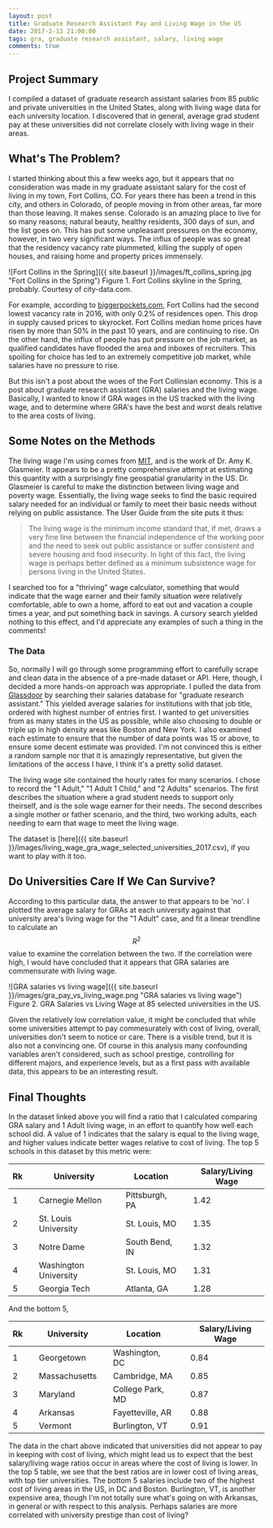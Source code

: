 ```yaml
---
layout: post
title: Graduate Research Assistant Pay and Living Wage in the US
date: 2017-2-13 21:00:00
tags: gra, graduate research assistant, salary, living wage
comments: true
---
```


## Project Summary

I compiled a dataset of graduate research assistant salaries from 85 public and private universities in the United States, along with living wage data for each university location. I discovered that in general, average grad student pay at these universities did not correlate closely with living wage in their areas.

## What's The Problem?

I started thinking about this a few weeks ago, but it appears that no consideration was made in my graduate assistant salary for the cost of living in my town, Fort Collins, CO. For years there has been a trend in this city, and others in Colorado, of people moving in from other areas, far more than those leaving. It makes sense. Colorado is an amazing place to live for so many reasons; natural beauty, healthy residents, 300 days of sun, and the list goes on. This has put some unpleasant pressures on the economy, however, in two very significant ways. The influx of people was so great that the residency vacancy rate plummeted, killing the supply of open houses, and raising home and property prices immensely. 

![Fort Collins in the Spring]({{ site.baseurl }}/images/ft_collins_spring.jpg "Fort Collins in the Spring")
Figure 1. Fort Collins skyline in the Spring, probably. Courtesy of city-data.com.

For example, according to [biggerpockets.com](https://www.biggerpockets.com/renewsblog/2016/02/11/most-and-least-vacancies-us-cities/), Fort Collins had the second lowest vacancy rate in 2016, with only 0.2% of residences open. This drop in supply caused prices to skyrocket. Fort Collins median home prices have risen by more than 50% in the past 10 years, and are continuing to rise. On the other hand, the influx of people has put pressure on the job market, as qualified candidates have flooded the area and inboxes of recruiters. This spoiling for choice has led to an extremely competitive job market, while salaries have no pressure to rise.

But this isn't a post about the woes of the Fort Collinsian economy. This is a post about graduate research assistant (GRA) salaries and the living wage. Basically, I wanted to know if GRA wages in the US tracked with the living wage, and to determine where GRA's have the best and worst deals relative to the area costs of living.

## Some Notes on the Methods
The living wage I'm using comes from [MIT](http://livingwage.mit.edu/), and is the work of Dr. Amy K. Glasmeier. It appears to be a pretty comprehensive attempt at estimating this quantity with a surprisingly fine geospatial granularity in the US. Dr. Glasmeier is careful to make the distinction between living wage and poverty wage. Essentially, the living wage seeks to find the basic required salary needed for an individual or family to meet their basic needs without relying on public assistance. The User Guide from the site puts it thus:

>The living wage is the minimum income standard that, if met, draws a very fine line
between the financial independence of the working poor and the need to seek out public
assistance or suffer consistent and severe housing and food insecurity. In light of this fact, the
living wage is perhaps better defined as a minimum subsistence wage for persons living in the
United States.

I searched too for a "thriving" wage calculator, something that would indicate that the wage earner and their family situation were relatively comfortable, able to own a home, afford to eat out and vacation a couple times a year, and put something back in savings. A cursory search yielded nothing to this effect, and I'd appreciate any examples of such a thing in the comments!

### The Data
So, normally I will go through some programming effort to carefully scrape and clean data in the absence of a pre-made dataset or API. Here, though, I decided a more hands-on approach was appropriate. I pulled the data from [Glassdoor](https://glassdoor.com) by searching their salaries database for "graduate research assistant." This yielded average salaries for institutions with that job title, ordered with highest number of entries first. I wanted to get universities from as many states in the US as possible, while also choosing to double or triple up in high density areas like Boston and New York. I also examined each estimate to ensure that the number of data points was 15 or above, to ensure some decent estimate was provided. I'm not convinced this is either a random sample nor that it is amazingly representative, but given the limitations of the access I have, I think it's a pretty solid dataset.

The living wage site contained the hourly rates for many scenarios. I chose to record the "1 Adult," "1 Adult 1 Child," and "2 Adults" scenarios. The first describes the situation where a grad student needs to support only theirself, and is the sole wage earner for their needs. The second describes a single mother or father scenario, and the third, two working adults, each needing to earn that wage to meet the living wage.

The dataset is [here]({{ site.baseurl }}/images/living_wage_gra_wage_selected_universities_2017.csv), if you want to play with it too.

## Do Universities Care If We Can Survive?
According to this particular data, the answer to that appears to be 'no'. I plotted the average salary for GRAs at each university against that university area's living wage for the "1 Adult" case, and fit a linear trendline to calculate an $$ R^2 $$ value to examine the correlation between the two. If the correlation were high, I would have concluded that it appears that GRA salaries are commensurate with living wage.

![GRA salaries vs living wage]({{ site.baseurl }}/images/gra_pay_vs_living_wage.png "GRA salaries vs living wage")
Figure 2. GRA Salaries vs Living Wage at 85 selected universities in the US.

Given the relatively low correlation value, it might be concluded that while some universities attempt to pay commesurately with cost of living, overall, universities don't seem to notice or care. There is a visible trend, but it is also not a convincing one. Of course in this analysis many confounding variables aren't considered, such as school prestige, controlling for different majors, and experience levels, but as a first pass with available data, this appears to be an interesting result.

## Final Thoughts
In the dataset linked above you will find a ratio that I calculated comparing GRA salary and 1 Adult living wage, in an effort to quantify how well each school did. A value of 1 indicates that the salary is equal to the living wage, and higher values indicate better wages relative to cost of living. The top 5 schools in this dataset by this metric were:

|Rk |   |University            |   | Location       |   | Salary/Living Wage |
|---|---|----------------------|---|----------------|---|--------------------|
|1  |   |Carnegie Mellon       |   | Pittsburgh, PA |   | 1.42               |
|2  |   |St. Louis University  |   | St. Louis, MO  |   | 1.35               |
|3  |   |Notre Dame            |   | South Bend, IN |   | 1.32               |
|4  |   |Washington University |   | St. Louis, MO  |   | 1.31               |
|5  |   |Georgia Tech          |   | Atlanta, GA    |   | 1.28               |

And the bottom 5,

|Rk |   |University            |   | Location         |   | Salary/Living Wage |
|---|---|----------------------|---|------------------|---|--------------------|
|1  |   |Georgetown            |   | Washington, DC   |   | 0.84               |
|2  |   |Massachusetts         |   | Cambridge, MA    |   | 0.85               |
|3  |   |Maryland              |   | College Park, MD |   | 0.87               |
|4  |   |Arkansas              |   | Fayetteville, AR |   | 0.88               |
|5  |   |Vermont               |   | Burlington, VT   |   | 0.91               |

The data in the chart above indicated that universities did not appear to pay in keeping with cost of living, which might lead us to expect that the best salary/living wage ratios occur in areas where the cost of living is lower. In the top 5 table, we see that the best ratios are in lower cost of living areas, with top tier universities. The bottom 5 salaries include two of the highest cost of living areas in the US, in DC and Boston. Burlington, VT, is another expensive area, though I'm not totally sure what's going on with Arkansas, in general or with respect to this analysis. Perhaps salaries are more correlated with university prestige than cost of living?
